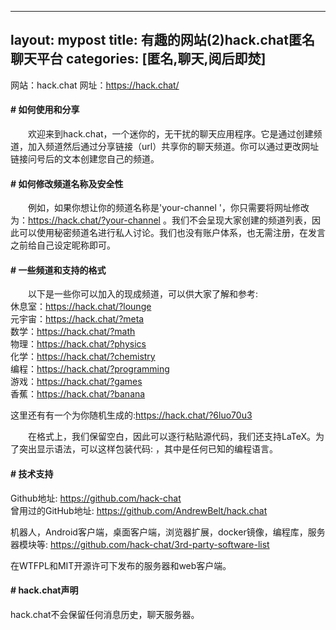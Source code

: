 

---
layout: mypost
title:  有趣的网站(2)hack.chat匿名聊天平台
categories: [匿名,聊天,阅后即焚]
---

网站：hack.chat
网址：https://hack.chat/

#### # 如何使用和分享
&emsp;&emsp;欢迎来到hack.chat，一个迷你的，无干扰的聊天应用程序。它是通过创建频道，加入频道然后通过分享链接（url）共享你的聊天频道。你可以通过更改网址链接问号后的文本创建您自己的频道。

#### # 如何修改频道名称及安全性
&emsp;&emsp;例如，如果你想让你的频道名称是'your-channel '，你只需要将网址修改为：https://hack.chat/?your-channel 。我们不会呈现大家创建的频道列表，因此可以使用秘密频道名进行私人讨论。我们也没有账户体系，也无需注册，在发言之前给自己设定昵称即可。

#### # 一些频道和支持的格式
&emsp;&emsp;以下是一些你可以加入的现成频道，可以供大家了解和参考:<br>休息室：https://hack.chat/?lounge <br>元宇宙：https://hack.chat/?meta <br>数学：https://hack.chat/?math <br>物理：https://hack.chat/?physics <br>化学：https://hack.chat/?chemistry <br>编程：https://hack.chat/?programming <br>游戏：https://hack.chat/?games <br>香蕉：https://hack.chat/?banana

这里还有有一个为你随机生成的:https://hack.chat/?6luo70u3

&emsp;&emsp;在格式上，我们保留空白，因此可以逐行粘贴源代码，我们还支持LaTeX。为了突出显示语法，可以这样包装代码:<language> <the code>，其中<language>是任何已知的编程语言。

#### # 技术支持
Github地址: https://github.com/hack-chat <br>曾用过的GitHub地址: https://github.com/AndrewBelt/hack.chat

机器人，Android客户端，桌面客户端，浏览器扩展，docker镜像，编程库，服务器模块等:
https://github.com/hack-chat/3rd-party-software-list

在WTFPL和MIT开源许可下发布的服务器和web客户端。

#### # hack.chat声明
hack.chat不会保留任何消息历史，聊天服务器。

